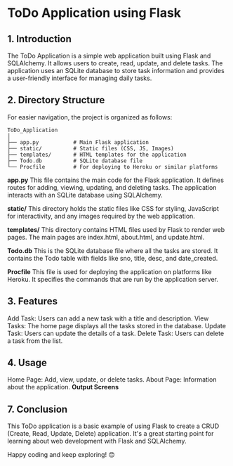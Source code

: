 # **ToDo Application using Flask**

## **1. Introduction**

The ToDo Application is a simple web application built using Flask and SQLAlchemy. It allows users to create, read, update, and delete tasks. The application uses an SQLite database to store task information and provides a user-friendly interface for managing daily tasks.

## **2. Directory Structure**

For easier navigation, the project is organized as follows:

```plaintext
ToDo_Application
│
├── app.py           # Main Flask application
├── static/          # Static files (CSS, JS, Images)
├── templates/       # HTML templates for the application
├── Todo.db          # SQLite database file
└── Procfile         # For deploying to Heroku or similar platforms
```
**app.py**
This file contains the main code for the Flask application. It defines routes for adding, viewing, updating, and deleting tasks. The application interacts with an SQLite database using SQLAlchemy.

**static/**
This directory holds the static files like CSS for styling, JavaScript for interactivity, and any images required by the web application.

**templates/**
This directory contains HTML files used by Flask to render web pages. The main pages are index.html, about.html, and update.html.

**Todo.db**
This is the SQLite database file where all the tasks are stored. It contains the Todo table with fields like sno, title, desc, and date_created.

**Procfile**
This file is used for deploying the application on platforms like Heroku. It specifies the commands that are run by the application server.

## **3. Features**
Add Task: Users can add a new task with a title and description.
View Tasks: The home page displays all the tasks stored in the database.
Update Task: Users can update the details of a task.
Delete Task: Users can delete a task from the list.

## **4. Usage**
Home Page: Add, view, update, or delete tasks.
About Page: Information about the application.
**Output Screens**

## **7. Conclusion**
This ToDo application is a basic example of using Flask to create a CRUD (Create, Read, Update, Delete) application. It's a great starting point for learning about web development with Flask and SQLAlchemy.

Happy coding and keep exploring! 😊
